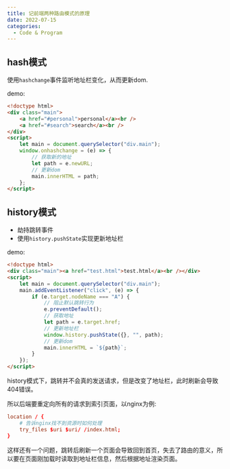 ```yaml
---
title: 记前端两种路由模式的原理
date: 2022-07-15
categories:
  - Code & Program
---
```


## hash模式

使用`hashchange`事件监听地址栏变化，从而更新dom.

demo:

```html
<!doctype html>
<div class="main">
	<a href="#personal">personal</a><br />
	<a href="#search">search</a><br />
</div>
<script>
	let main = document.querySelector("div.main");
	window.onhashchange = (e) => {
		// 获取新的地址
		let path = e.newURL;
		// 更新dom
		main.innerHTML = path;
	};
</script>
```

## history模式

- 劫持跳转事件
- 使用`history.pushState`实现更新地址栏

demo:

```html
<!doctype html>
<div class="main"><a href="test.html">test.html</a><br /></div>
<script>
	let main = document.querySelector("div.main");
	main.addEventListener("click", (e) => {
		if (e.target.nodeName === "A") {
			// 阻止默认跳转行为
			e.preventDefault();
			// 获取地址
			let path = e.target.href;
			// 更新地址栏
			window.history.pushState({}, "", path);
			// 更新dom
			main.innerHTML = `${path}`;
		}
	});
</script>
```

history模式下，跳转并不会真的发送请求，但是改变了地址栏，此时刷新会导致404错误。

所以后端要重定向所有的请求到索引页面，以nginx为例:

```conf
location / {
	# 告诉nginx找不到资源时如何处理
	try_files $uri $uri/ /index.html;
}
```

这样还有一个问题，跳转后刷新一个页面会导致回到首页，失去了路由的意义，所以要在页面刚加载时读取到地址栏信息，然后根据地址渲染页面。
